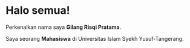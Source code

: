 # Halo semua! 

Perkenalkan nama saya **Gilang Risqi Pratama**.<br>

Saya seorang **Mahasiswa** di Universitas Islam Syekh Yusuf-Tangerang.


<!--
**GilangRisqi/GilangRisqi** is a ✨ _special_ ✨ repository because its `README.md` (this file) appears on your GitHub profile.

Here are some ideas to get you started:

- 🔭 I’m currently working on ...
- 🌱 I’m currently learning ...
- 👯 I’m looking to collaborate on ...
- 🤔 I’m looking for help with ...
- 💬 Ask me about ...
- 📫 How to reach me: ...
- 😄 Pronouns: ...
- ⚡ Fun fact: ...
-->

